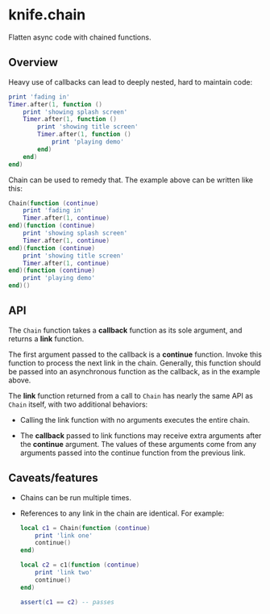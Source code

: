 # knife.chain

Flatten async code with chained functions.

## Overview

Heavy use of callbacks can lead to deeply nested, hard to maintain code:

```lua
print 'fading in'
Timer.after(1, function ()
    print 'showing splash screen'
    Timer.after(1, function ()
        print 'showing title screen'
        Timer.after(1, function ()
            print 'playing demo'
        end)
    end)
end)
```

Chain can be used to remedy that. The example above can be written like this:

```lua
Chain(function (continue)
    print 'fading in'
    Timer.after(1, continue)
end)(function (continue)
    print 'showing splash screen'
    Timer.after(1, continue)
end)(function (continue)
    print 'showing title screen'
    Timer.after(1, continue)
end)(function (continue)
    print 'playing demo'
end)()
```

## API

The `Chain` function takes a **callback** function as its sole argument, and
returns a **link** function.

The first argument passed to the callback is a **continue** function. Invoke
this function to process the next link in the chain. Generally, this function
should be passed into an asynchronous function as the callback, as in the
example above.

The **link** function returned from a call to `Chain` has nearly the same API
as `Chain` itself, with two additional behaviors:

- Calling the link function with no arguments executes the entire chain.

- The **callback** passed to link functions may receive extra arguments
  after the **continue** argument. The values of these arguments come from any
  arguments passed into the continue function from the previous link.

## Caveats/features

- Chains can be run multiple times.

- References to any link in the chain are identical. For example:

  ```lua
  local c1 = Chain(function (continue)
      print 'link one'
      continue()
  end)

  local c2 = c1(function (continue)
      print 'link two'
      continue()
  end)

  assert(c1 == c2) -- passes
  ```
